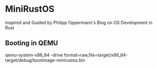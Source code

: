 # MiniRustOS
 
Inspired and Guided by Philipp Oppermann's Blog on OS Development in Rust

## Booting in QEMU
qemu-system-x86_64 -drive format=raw,file=target/x86_64-target/debug/bootimage-minirustos.bin